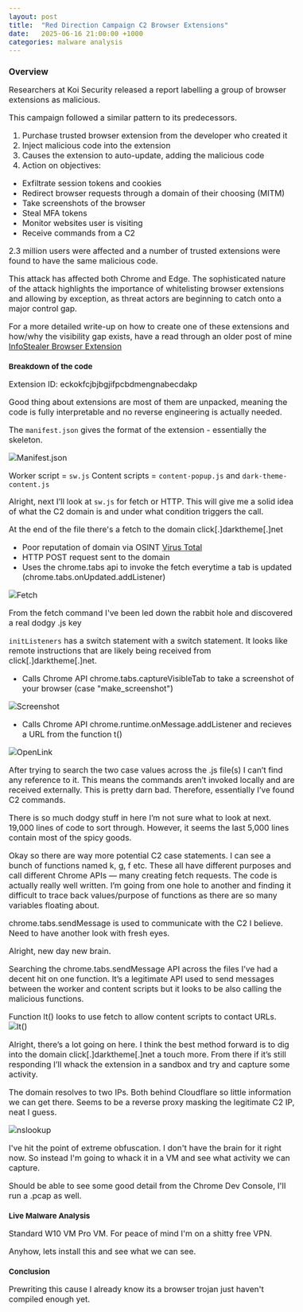 ```yaml
---
layout: post
title:  "Red Direction Campaign C2 Browser Extensions"
date:   2025-06-16 21:00:00 +1000
categories: malware analysis
---
```


<style>
  body { font-size: 16px; }
  body {font-family: 'Inter', sans-serif}
  h1 { font-size: 19px !important; }
  h2 { font-size: 17px !important; }
  h3 { font-size: 15px !important; }
</style>

## Overview

Researchers at Koi Security released a report labelling a group of browser extensions as malicious.

This campaign followed a similar pattern to its predecessors.

1. Purchase trusted browser extension from the developer who created it
2. Inject malicious code into the extension
3. Causes the extension to auto-update, adding the malicious code
4. Action on objectives:
- Exfiltrate session tokens and cookies
- Redirect browser requests through a domain of their choosing (MITM)
- Take screenshots of the browser
- Steal MFA tokens
- Monitor websites user is visiting
- Receive commands from a C2

2.3 million users were affected and a number of trusted extensions were found to have the same malicious code.

This attack has affected both Chrome and Edge. The sophisticated nature of the attack highlights the importance of whitelisting browser extensions and allowing by exception, as threat actors are beginning to catch onto a major control gap.

For a more detailed write-up on how to create one of these extensions and how/why the visibility gap exists, have a read through an older post of mine [InfoStealer Browser Extension](https://lvl0socanalyst.github.io/project/2025/06/16/my-eight-post.html)

### Breakdown of the code

Extension ID: eckokfcjbjbgjifpcbdmengnabecdakp

Good thing about extensions are most of them are unpacked, meaning the code is fully interpretable and no reverse engineering is actually needed.

The ```manifest.json``` gives the format of the extension - essentially the skeleton. 

![Manifest.json](/images/manifest.PNG)

Worker script = ```sw.js```
Content scripts = ```content-popup.js``` and ```dark-theme-content.js```

Alright, next I’ll look at ```sw.js``` for fetch or HTTP. This will give me a solid idea of what the C2 domain is and under what condition triggers the call.

At the end of the file there's a fetch to the domain click[.]darktheme[.]net
- Poor reputation of domain via OSINT [Virus Total](https://www.virustotal.com/gui/domain/click.darktheme.net/detection)
- HTTP POST request sent to the domain
- Uses the chrome.tabs api to invoke the fetch everytime a tab is updated (chrome.tabs.onUpdated.addListener)

![Fetch](/images/fetch_to_domain.PNG)

From the fetch command I've been led down the rabbit hole and discovered a real dodgy .js key

```initListeners``` has a switch statement with a switch statement. It looks like remote instructions that are likely being received from click[.]darktheme[.]net.

- Calls Chrome API chrome.tabs.captureVisibleTab to take a screenshot of your browser (case "make_screenshot")

![Screenshot](/images/capture.PNG)

- Calls Chrome API chrome.runtime.onMessage.addListener and recieves a URL from the function t()

![OpenLink](/images/open_link.PNG)

After trying to search the two case values across the .js file(s) I can’t find any reference to it. This means the commands aren’t invoked locally and are received externally. This is pretty darn bad. Therefore, essentially I’ve found C2 commands.

There is so much dodgy stuff in here I’m not sure what to look at next. 19,000 lines of code to sort through. However, it seems the last 5,000 lines contain most of the spicy goods.

Okay so there are way more potential C2 case statements. I can see a bunch of functions named k, g, f etc. These all have different purposes and call different Chrome APIs — many creating fetch requests. The code is actually really well written. I’m going from one hole to another and finding it difficult to trace back values/purpose of functions as there are so many variables floating about.

chrome.tabs.sendMessage is used to communicate with the C2 I believe. Need to have another look with fresh eyes.

Alright, new day new brain.

Searching the chrome.tabs.sendMessage API across the files I’ve had a decent hit on one function. It’s a legitimate API used to send messages between the worker and content scripts but it looks to be also calling the malicious functions.

Function lt() looks to use fetch to allow content scripts to contact URLs.
![lt()](/images/lts.PNG)

Alright, there’s a lot going on here. I think the best method forward is to dig into the domain click[.]darktheme[.]net a touch more. From there if it’s still responding I’ll whack the extension in a sandbox and try and capture some activity.

The domain resolves to two IPs. Both behind Cloudflare so little information we can get there. Seems to be a reverse proxy masking the legitimate C2 IP, neat I guess.

![nslookup](/images/nslookup.PNG)

I've hit the point of extreme obfuscation. I don't have the brain for it right now. So instead I'm going to whack it in a VM and see what activity we can capture.

Should be able to see some good detail from the Chrome Dev Console, I'll run a .pcap as well. 

### Live Malware Analysis

Standard W10 VM Pro VM. For peace of mind I'm on a shitty free VPN. 

Anyhow, lets install this and see what we can see.

### Conclusion

Prewriting this cause I already know its a browser trojan just haven't compiled enough yet.